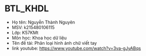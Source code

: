 # BTL_KHDL
- Họ tên: Nguyễn Thành Nguyên
- MSV: k215480106115
- Lớp: K57KMt
- Môn học: Khoa học dữ liệu
- Tên đề tài: Phân loại hình ảnh chữ viết tay
- link youtube: https://www.youtube.com/watch?v=3va-gJyABqs
